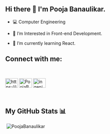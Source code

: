## Hi there 👋 I'm **Pooja Banaulikar**.
<!--
**PoojaBanaulikar/PoojaBanaulikar** is a ✨ _special_ ✨ repository because its `README.md` (this file) appears on your GitHub profile.

-->
- :computer: Computer Engineering 
* 🔭 I’m Interested in Front-end Development.
+ 🌱 I’m currently learning React.


## Connect with me:
<br/>

<p align="left">
<a href="https://in.linkedin.com/in/PoojaBanaulikar" target="blank"><img align="center" src="https://raw.githubusercontent.com/rahuldkjain/github-profile-readme-generator/master/src/images/icons/Social/linked-in-alt.svg" alt="https://in.linkedin.com/in/PoojaBanaulikar" height="30" width="40" /></a>
<a href="https://twitter.com/PoojaBanaulikar" target="blank"><img align="center" src="https://raw.githubusercontent.com/rahuldkjain/github-profile-readme-generator/master/src/images/icons/Social/twitter.svg" alt="PoojaBanaulikar" height="30" width="40" /></a>  
<a href="https://instagram.com/pooh_thedreamerx" target="blank"><img align="center" src="https://raw.githubusercontent.com/rahuldkjain/github-profile-readme-generator/master/src/images/icons/Social/instagram.svg" alt="ingenious_creativity.corner" height="30" width="40" /></a>
  
</p>

<br/>
<!-- <p align="left"> <a href="https://twitter.com/PoojaBanaulikar" target="blank"><img src="https://img.shields.io/twitter/follow/PoojaBanaulikar?logo=twitter&style=for-the-badge" alt="PoojaBanaulikar" /></a> </p>
 -->
 

## My GitHub Stats 📊

<p>&nbsp;<img align="center" src="https://github-readme-stats.vercel.app/api?username=PoojaBanaulikar&show_icons=true&locale=en&theme=algolia"alt="PoojaBanaulikar" /></p>


